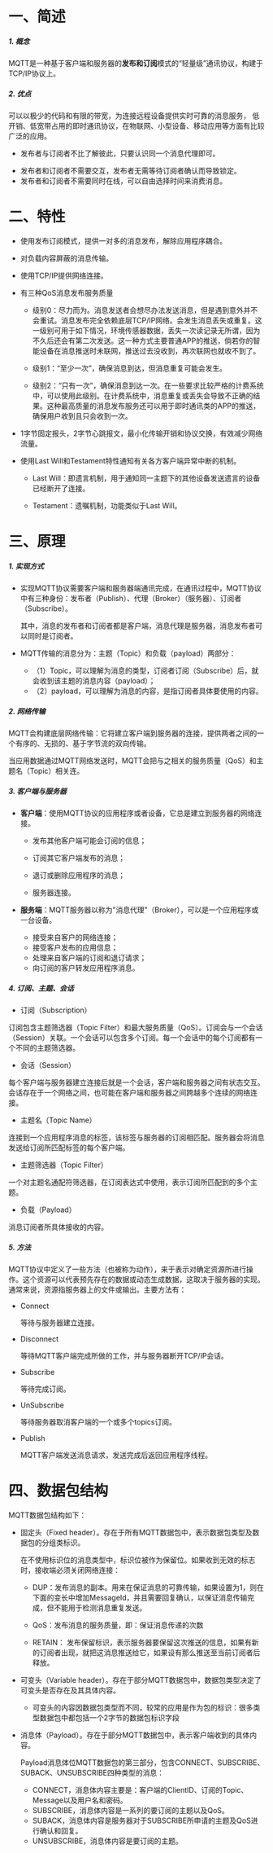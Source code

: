 # 一、简述

##### 1. 概念

MQTT是一种基于客户端和服务器的**发布和订阅**模式的“轻量级”通讯协议，构建于TCP/IP协议上。

##### 2. 优点

可以以极少的代码和有限的带宽，为连接远程设备提供实时可靠的消息服务， 低开销、低宽带占用的即时通讯协议，在物联网、小型设备、移动应用等方面有比较广泛的应用。

* 发布者与订阅者不比了解彼此，只要认识同一个消息代理即可。

- 发布者和订阅者不需要交互，发布者无需等待订阅者确认而导致锁定。
- 发布者和订阅者不需要同时在线，可以自由选择时间来消费消息。

# 二、特性

* 使用发布订阅模式，提供一对多的消息发布，解除应用程序耦合。

* 对负载内容屏蔽的消息传输。

* 使用TCP/IP提供网络连接。

* 有三种QoS消息发布服务质量

  * 级别0：尽力而为。消息发送者会想尽办法发送消息，但是遇到意外并不会重试。消息发布完全依赖底层TCP/IP网络。会发生消息丢失或重复。这一级别可用于如下情况，环境传感器数据，丢失一次读记录无所谓，因为不久后还会有第二次发送。这一种方式主要普通APP的推送，倘若你的智能设备在消息推送时未联网，推送过去没收到，再次联网也就收不到了。

  * 级别1：“至少一次”，确保消息到达，但消息重复可能会发生。

  * 级别2：“只有一次”，确保消息到达一次。在一些要求比较严格的计费系统中，可以使用此级别。在计费系统中，消息重复或丢失会导致不正确的结果。这种最高质量的消息发布服务还可以用于即时通讯类的APP的推送，确保用户收到且只会收到一次。

* 1字节固定报头，2字节心跳报文，最小化传输开销和协议交换，有效减少网络流量。

* 使用Last Will和Testament特性通知有关各方客户端异常中断的机制。

  * Last Will：即遗言机制，用于通知同一主题下的其他设备发送遗言的设备已经断开了连接。

  * Testament：遗嘱机制，功能类似于Last Will。

# 三、原理

##### 1. 实现方式

* 实现MQTT协议需要客户端和服务器端通讯完成，在通讯过程中，MQTT协议中有三种身份：发布者（Publish）、代理（Broker）（服务器）、订阅者（Subscribe）。

  其中，消息的发布者和订阅者都是客户端，消息代理是服务器，消息发布者可以同时是订阅者。

* MQTT传输的消息分为：主题（Topic）和负载（payload）两部分：
  - （1）Topic，可以理解为消息的类型，订阅者订阅（Subscribe）后，就会收到该主题的消息内容（payload）；
  - （2）payload，可以理解为消息的内容，是指订阅者具体要使用的内容。

##### 2. 网络传输

MQTT会构建底层网络传输：它将建立客户端到服务器的连接，提供两者之间的一个有序的、无损的、基于字节流的双向传输。

当应用数据通过MQTT网络发送时，MQTT会把与之相关的服务质量（QoS）和主题名（Topic）相关连。

##### 3. 客户端与服务器

* **客户端**：使用MQTT协议的应用程序或者设备，它总是建立到服务器的网络连接。

  * 发布其他客户端可能会订阅的信息；

  * 订阅其它客户端发布的消息；

  * 退订或删除应用程序的消息；

  * 服务器连接。

* **服务端**：MQTT服务器以称为"消息代理"（Broker），可以是一个应用程序或一台设备。

  - 接受来自客户的网络连接；
  - 接受客户发布的应用信息；
  - 处理来自客户端的订阅和退订请求；
  - 向订阅的客户转发应用程序消息。

##### 4. 订阅、主题、会话

* 订阅（Subscription）

订阅包含主题筛选器（Topic Filter）和最大服务质量（QoS）。订阅会与一个会话（Session）关联。一个会话可以包含多个订阅。每一个会话中的每个订阅都有一个不同的主题筛选器。

* 会话（Session）

每个客户端与服务器建立连接后就是一个会话，客户端和服务器之间有状态交互。会话存在于一个网络之间，也可能在客户端和服务器之间跨越多个连续的网络连接。

* 主题名（Topic Name）

连接到一个应用程序消息的标签，该标签与服务器的订阅相匹配。服务器会将消息发送给订阅所匹配标签的每个客户端。

* 主题筛选器（Topic Filter）

一个对主题名通配符筛选器，在订阅表达式中使用，表示订阅所匹配到的多个主题。

* 负载（Payload）

消息订阅者所具体接收的内容。

##### 5. 方法

MQTT协议中定义了一些方法（也被称为动作），来于表示对确定资源所进行操作。这个资源可以代表预先存在的数据或动态生成数据，这取决于服务器的实现。通常来说，资源指服务器上的文件或输出。主要方法有：

- Connect

  等待与服务器建立连接。

- Disconnect

  等待MQTT客户端完成所做的工作，并与服务器断开TCP/IP会话。

- Subscribe

  等待完成订阅。

- UnSubscribe

  等待服务器取消客户端的一个或多个topics订阅。

- Publish

  MQTT客户端发送消息请求，发送完成后返回应用程序线程。

# 四、数据包结构

MQTT数据包结构如下：

- 固定头（Fixed header）。存在于所有MQTT数据包中，表示数据包类型及数据包的分组类标识。

  在不使用标识位的消息类型中，标识位被作为保留位。如果收到无效的标志时，接收端必须关闭网络连接：

  * DUP：发布消息的副本。用来在保证消息的可靠传输，如果设置为1，则在下面的变长中增加MessageId，并且需要回复确认，以保证消息传输完成，但不能用于检测消息重复发送。

  * QoS：发布消息的服务质量，即：保证消息传递的次数
  * RETAIN： 发布保留标识，表示服务器要保留这次推送的信息，如果有新的订阅者出现，就把这消息推送给它，如果设有那么推送至当前订阅者后释放。

- 可变头（Variable header）。存在于部分MQTT数据包中，数据包类型决定了可变头是否存在及其具体内容。

  * 可变头的内容因数据包类型而不同，较常的应用是作为包的标识：很多类型数据包中都包括一个2字节的数据包标识字段

- 消息体（Payload）。存在于部分MQTT数据包中，表示客户端收到的具体内容。

  Payload消息体位MQTT数据包的第三部分，包含CONNECT、SUBSCRIBE、SUBACK、UNSUBSCRIBE四种类型的消息：

  - CONNECT，消息体内容主要是：客户端的ClientID、订阅的Topic、Message以及用户名和密码。
  - SUBSCRIBE，消息体内容是一系列的要订阅的主题以及QoS。
  - SUBACK，消息体内容是服务器对于SUBSCRIBE所申请的主题及QoS进行确认和回复。
  - UNSUBSCRIBE，消息体内容是要订阅的主题。

